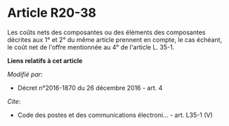 # Article R20-38

Les coûts nets des composantes ou des éléments des composantes décrites aux 1° et 2° du même article prennent en compte, le
cas échéant, le coût net de l'offre mentionnée au 4° de l'article L. 35-1.

**Liens relatifs à cet article**

_Modifié par_:

  - Décret n°2016-1870 du 26 décembre 2016 - art. 4

_Cite_:

  - Code des postes et des communications électroni... - art. L35-1 (V)
